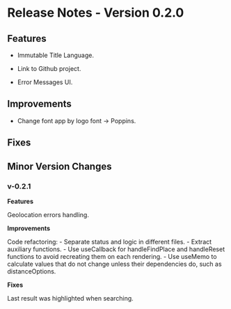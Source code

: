 # Release Notes - Version 0.2.0

## Features

- Immutable Title Language.

- Link to Github project.

- Error Messages UI.

## Improvements

- Change font app by logo font -> Poppins.

## Fixes


## Minor Version Changes

### v-0.2.1

**Features**

Geolocation errors handling.

**Improvements**

Code refactoring:
    - Separate status and logic in different files.
    - Extract auxiliary functions.
    - Use useCallback for handleFindPlace and handleReset functions to avoid recreating them on each rendering.
    - Use useMemo to calculate values that do not change unless their dependencies do, such as distanceOptions.

**Fixes**

Last result was highlighted when searching.
